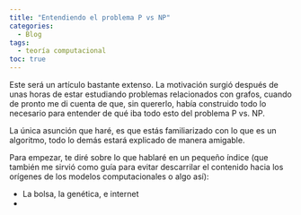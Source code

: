 ```yaml
---
title: "Entendiendo el problema P vs NP"
categories:
  - Blog
tags:
  - teoría computacional
toc: true
---
```


Este será un artículo bastante extenso. La motivación surgió después de unas horas de estar estudiando problemas relacionados con grafos, cuando de pronto me di cuenta de que, sin quererlo, había construido todo lo necesario para entender de qué iba todo esto del problema P vs. NP.

La única asunción que haré, es que estás familiarizado con lo que es un algoritmo, todo lo demás estará explicado de manera amigable.

Para empezar, te diré sobre lo que hablaré en un pequeño índice (que también me sirvió como guía para evitar descarrilar el contenido hacia los orígenes de los modelos computacionales o algo así):

- La bolsa, la genética, e internet
- 